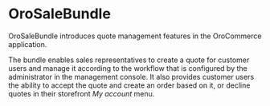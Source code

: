# OroSaleBundle

OroSaleBundle introduces quote management features in the OroCommerce application.

The bundle enables sales representatives to create a quote for customer users and manage it according to the workflow that is configured by the administrator in the management console. It also provides customer users the ability to accept the quote and create an order based on it, or decline quotes in their storefront _My account_ menu.
